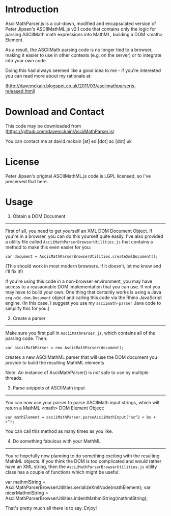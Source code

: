 Introduction
============

AsciiMathParser.js is a cut-down, modified and encapsulated version of Peter
Jipsen's ASCIIMathML.js v2.1 code that contains only the logic for parsing
ASCIIMath math expressions into MathML, building a DOM &lt;math&gt; Element.

As a result, the ASCIIMath parsing code is no longer tied to a browser, making
it easier to use in other contexts (e.g. on the server) or to integrate into
your own code.

Doing this had always seemed like a good idea to me - if you're interested
you can read more about my rationale at:

(http://davemckain.blogspot.co.uk/2011/03/asciimathparserjs-released.html)

Download and Contact
====================

This code may be downloaded from (https://github.com/davemckain/AsciiMathParser.js)

You can contact me at david.mckain \[at\] ed \[dot\] ac \[dot\] uk

License
=======

Peter Jipsen's original ASCIIMathML.js code is LGPL licensed, so I've preserved
that here.

Usage
=====

1. Obtain a DOM Document
------------------------

First of all, you need to get yourself an XML DOM Document Object. If you're in
a browser, you can do this yourself quite easily. I've also provided a utility
file called `AsciiMathParserBrowserUtilities.js` that contains a method to make
this even easier for you:

    var document = AsciiMathParserBrowserUtilities.createXmlDocument();

(This should work in most modern browsers. If it doesn't, let me know and I'll fix it!)

If you're using this code in a non-browser environment, you may have access to
a reasaonable DOM implementation that you can use. If not you may have to build your
own. One thing that certainly works is using a Java `org.w3c.dom.Document` object
and calling this code via the Rhino JavaScript engine. (In this case, I suggest you
use my `asciimath-parser` Java code to simplify this for you.)

2. Create a parser
------------------

Make sure you first pull in `AsciiMathParser.js`, which contains all
of the parsing code. Then:

    var asciiMathParser = new AsciiMathParser(document);

creates a new ASCIIMathML parser that will use the DOM document you
provide to build the resulting MathML elements

Note: An instance of AsciiMathParser() is _not_ safe to use by multiple threads.

3. Parse snippets of ASCIIMath input
------------------------------------

You can now use your parser to parse ASCIIMath input strings, which will
return a MathML &lt;math&gt; DOM Element Object:

    var mathElement = asciiMathParser.parseAsciiMathInput("ax^2 + bx + c");

You can call this method as many times as you like.

4. Do something fabulous with your MathML
-----------------------------------------

You're hopefully now planning to do something exciting with the resulting
MathML objects. If you think the DOM is too complicated and would rather have
an XML string, then the `AsciiMathParserBrowserUtilities.js` utility class has
a couple of functions which might be useful:

  var mathmlString = AsciiMathParserBrowserUtilities.serializeXmlNode(mathElement);
  var nicerMathmlString = AsciiMathParserBrowserUtilities.indentMathmlString(mathmlString);

That's pretty much all there is to say. Enjoy!
